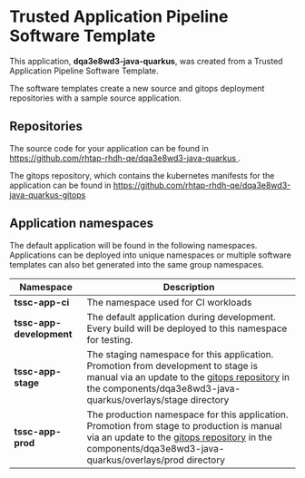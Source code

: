# Trusted Application Pipeline Software Template

This application, **dqa3e8wd3-java-quarkus**, was created from a Trusted Application Pipeline Software Template.

The software templates create a new source and gitops deployment repositories with a sample source application. 

## Repositories

The source code for your application can be found in [https://github.com/rhtap-rhdh-qe/dqa3e8wd3-java-quarkus ](https://github.com/rhtap-rhdh-qe/dqa3e8wd3-java-quarkus ).
 
The gitops repository, which contains the kubernetes manifests for the application can be found in 
[https://github.com/rhtap-rhdh-qe/dqa3e8wd3-java-quarkus-gitops ](https://github.com/rhtap-rhdh-qe/dqa3e8wd3-java-quarkus-gitops ) 

## Application namespaces 

The default application will be found in the following namespaces. Applications can be deployed into unique namespaces or multiple software templates can also bet generated into the same group namespaces.  

|  Namespace   |  Description   |  
| -------- | -------- |
| **tssc-app-ci** | The namespace used for CI workloads |
| **tssc-app-development** | The default application during development. Every build will be deployed to this namespace for testing. |
| **tssc-app-stage** | The staging namespace for this application. Promotion from development to stage is manual via an update to the [gitops repository](https://github.com/rhtap-rhdh-qe/dqa3e8wd3-java-quarkus-gitops ) in the components/dqa3e8wd3-java-quarkus/overlays/stage directory |
| **tssc-app-prod** | The production namespace for this application. Promotion from stage to production is manual via an update to the [gitops repository](https://github.com/rhtap-rhdh-qe/dqa3e8wd3-java-quarkus-gitops ) in the components/dqa3e8wd3-java-quarkus/overlays/prod directory |